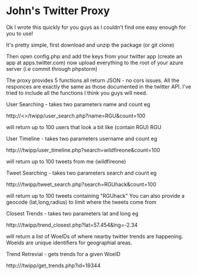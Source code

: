 John's Twitter Proxy
=============

Ok I wrote this quickly for you guys as I couldn't find one easy enough for you to use!

It's pretty simple, first download and unzip the package (or git clone)

Then open config.php and add the keys from your twitter app (create an app at apps.twitter.com) now upload everything to the root of your azure server (i.e commit through phpstorm)

The proxy provides 5 functions all return JSON - no cors issues. All the responces are exactly the same as those documented in the twitter API.
I've tried to include all the functions I think you guys will need.


User Searching -
takes two parameters name and count eg

http://<<your-server>>/twipp/user_search.php?name=RGU&count=100

will return up to 100 users that look a bit like (contain RGU) RGU


User Timeline -
takes two parameters username and count eg

http://<your-server>/twipp/user_timeline.php?search=wildfireone&count=100

will return up to 100 tweets from me (wildfireone)


Tweet Searching -
takes two parameters search and count eg

http://<your-server>/twipp/tweet_search.php?search=RGUhack&count=100

will return up to 100 tweets containing "RGUhack"
You can also provide a geocode (lat,long,radius) to limit where the tweets come from


Closest Trends -
takes two parameters lat and long eg

http://<your-server>/twipp/trend_closest.php?lat=57.454&lng=-2.34

will return a list of WoeIDs of where nearby twitter trends are happening. Woeids are unique identifiers for geographial areas.


Trend Retrevial -
gets trends for a given WoeID

http://<your-server>/twipp/get_trends.php?id=19344
